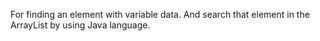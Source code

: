 For finding an element with variable data. And search that element in the ArrayList by using Java language.

